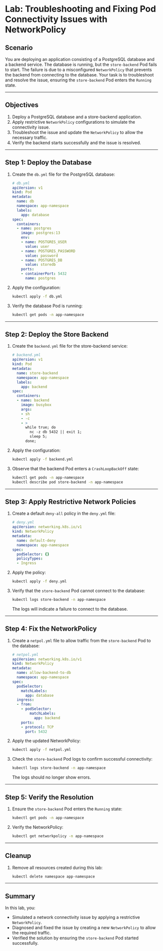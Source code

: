# Lab: Troubleshooting and Fixing Pod Connectivity Issues with NetworkPolicy

## Scenario
You are deploying an application consisting of a PostgreSQL database and a backend service. The database is running, but the `store-backend` Pod fails to start. The failure is due to a misconfigured `NetworkPolicy` that prevents the backend from connecting to the database. Your task is to troubleshoot and resolve the issue, ensuring the `store-backend` Pod enters the `Running` state.

---

## Objectives
1. Deploy a PostgreSQL database and a store-backend application.
2. Apply restrictive `NetworkPolicy` configurations to simulate the connectivity issue.
3. Troubleshoot the issue and update the `NetworkPolicy` to allow the necessary traffic.
4. Verify the backend starts successfully and the issue is resolved.

---

## Step 1: Deploy the Database
1. Create the `db.yml` file for the PostgreSQL database:

   ```yaml
   # db.yml
   apiVersion: v1
   kind: Pod
   metadata:
     name: db
     namespace: app-namespace
     labels:
       app: database
   spec:
     containers:
     - name: postgres
       image: postgres:13
       env:
       - name: POSTGRES_USER
         value: user
       - name: POSTGRES_PASSWORD
         value: password
       - name: POSTGRES_DB
         value: storedb
       ports:
       - containerPort: 5432
         name: postgres
   ```

2. Apply the configuration:
   ```bash
   kubectl apply -f db.yml
   ```

3. Verify the database Pod is running:
   ```bash
   kubectl get pods -n app-namespace
   ```

---

## Step 2: Deploy the Store Backend
1. Create the `backend.yml` file for the store-backend service:

   ```yaml
   # backend.yml
   apiVersion: v1
   kind: Pod
   metadata:
     name: store-backend
     namespace: app-namespace
     labels:
       app: backend
   spec:
     containers:
     - name: backend
       image: busybox
       args:
       - sh
       - -c
       - >
         while true; do
           nc -z db 5432 || exit 1;
           sleep 5;
         done;
   ```

2. Apply the configuration:
   ```bash
   kubectl apply -f backend.yml
   ```

3. Observe that the backend Pod enters a `CrashLoopBackOff` state:
   ```bash
   kubectl get pods -n app-namespace
   kubectl describe pod store-backend -n app-namespace
   ```

---

## Step 3: Apply Restrictive Network Policies
1. Create a default `deny-all` policy in the `deny.yml` file:

   ```yaml
   # deny.yml
   apiVersion: networking.k8s.io/v1
   kind: NetworkPolicy
   metadata:
     name: default-deny
     namespace: app-namespace
   spec:
     podSelector: {}
     policyTypes:
     - Ingress
   ```

2. Apply the policy:
   ```bash
   kubectl apply -f deny.yml
   ```

3. Verify that the `store-backend` Pod cannot connect to the database:
   ```bash
   kubectl logs store-backend -n app-namespace
   ```

   The logs will indicate a failure to connect to the database.

---

## Step 4: Fix the NetworkPolicy
1. Create a `netpol.yml` file to allow traffic from the `store-backend` Pod to the database:

   ```yaml
   # netpol.yml
   apiVersion: networking.k8s.io/v1
   kind: NetworkPolicy
   metadata:
     name: allow-backend-to-db
     namespace: app-namespace
   spec:
     podSelector:
       matchLabels:
         app: database
     ingress:
     - from:
       - podSelector:
           matchLabels:
             app: backend
       ports:
       - protocol: TCP
         port: 5432
   ```

2. Apply the updated NetworkPolicy:
   ```bash
   kubectl apply -f netpol.yml
   ```

3. Check the `store-backend` Pod logs to confirm successful connectivity:
   ```bash
   kubectl logs store-backend -n app-namespace
   ```

   The logs should no longer show errors.

---

## Step 5: Verify the Resolution
1. Ensure the `store-backend` Pod enters the `Running` state:
   ```bash
   kubectl get pods -n app-namespace
   ```

2. Verify the NetworkPolicy:
   ```bash
   kubectl get networkpolicy -n app-namespace
   ```

---

## Cleanup
1. Remove all resources created during this lab:
   ```bash
   kubectl delete namespace app-namespace
   ```

---

## Summary
In this lab, you:
- Simulated a network connectivity issue by applying a restrictive `NetworkPolicy`.
- Diagnosed and fixed the issue by creating a new `NetworkPolicy` to allow the required traffic.
- Verified the solution by ensuring the `store-backend` Pod started successfully.
